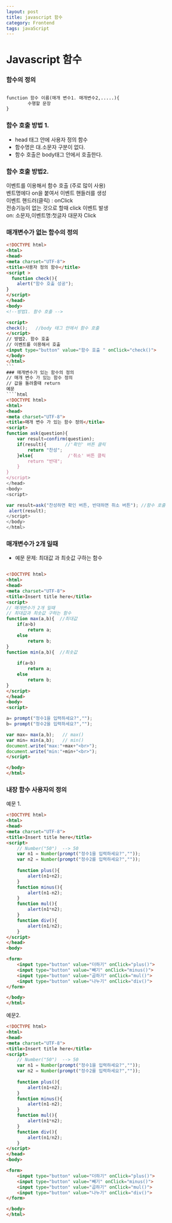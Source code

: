 ```yaml
---
layout: post
title: javascript 함수
category: Frontend
tags: javaScript
---
```

# Javascript 함수

### 함수의 정의

```html

function 함수 이름(매개 변수1. 매개변수2,.....){
        수행할 문장
}
````
### 함수 호출 방법 1.
* head 태그 안에 사용자 정의 함수 
* 함수명은 대.소문자 구분이 없다.
*  함수 호출은 body태그 안에서 호출한다.

### 함수 호출 방법2.

이벤트를 이용해서 함수 호출  (주로 많이 사용)  
벤트명에다 on을 붙여서 이벤트 핸들러를 생성  
이벤트 핸드러(클릭) : onClick  
전송기능이 없는 것으로 할때 click 이벤트 발생   
on: 소문자,이벤트명:첫글자 대문자 Click  


### 매개변수가 없는 함수의 정의

````html
<!DOCTYPE html>
<html>
<head>
<meta charset="UTF-8">
<title>사용자 정의 함수</title>
<script > 
  function check(){   
	alert("함수 호출 성공");
}
</script>
</head>
<body>
<!--방법1. 함수 호출 -->

<script>
check();   //body 태그 안에서 함수 호출  
</script>
// 방법2. 함수 호출 
// 이벤트를 이용해서 호출
<input type="button" value="함수 호출 " onClick="check()">
</body>
</html>
```
### 매개변수가 있는 함수의 정의
// 매개 변수 가 있는 함수 정의  
// 값을 돌려줄때 return
예문 
````html
<!DOCTYPE html>
<html>
<head>
<meta charset="UTF-8">
<title>매개 변수 가 있는 함수 정의</title>
<script>
function ask(question){
	var result=confirm(question); 
	if(result){       //'확인' 버튼 클릭 
		return "찬성";
	}else{             /'취소' 버튼 클릭  
		return "반대";          
	}
}
</script>
</head>
<body>
<script>

var result=ask("찬성하면 확인 버튼, 반대하면 취소 버튼"); //함수 호출
 alert(result);
</script>
</body>
</html>
````
### 매개변수가 2개 일때

* 예문 문제: 최대값 과 최솟값 구하는 함수

````html

<!DOCTYPE html>
<html>
<head>
<meta charset="UTF-8">
<title>Insert title here</title>
<script>
// 매개변수가 2개 일때 
// 최대값과 최솟값 구하는 함수
function max(a,b){  //최대값
	if(a>b)
		return a;
	else 
		return b;
}
function min(a,b){  //최솟값
	
	if(a<b)
		return a;
	else
		return b;
}
</script>
</head>
<body>
<script>

a= prompt("정수1을 입력하세요?","");
b= prompt("정수2을 입력하세요?","");

var max= max(a,b);   // max()
var min= min(a,b);   // min()
document.write("max:"+max+"<br>");
document.write("min:"+min+"<br>");
</script>

</body>
</html>
``````
### 내장 함수  사용자의 정의 

예문 1.

````html
<!DOCTYPE html>
<html>
<head>
<meta charset="UTF-8">
<title>Insert title here</title>
<script>
	// Number("50")  --> 50
	var n1 = Number(prompt("정수1을 입력하세요?",""));
	var n2 = Number(prompt("정수2를 입력하세요?",""));
	
	function plus(){
		alert(n1+n2);
	}
	function minus(){
		alert(n1-n2);
	}
	function mul(){
		alert(n1*n2);
	}
	function div(){
		alert(n1/n2);
	}
</script>
</head>
<body>

<form>
	<input type="button" value="더하기" onClick="plus()">
	<input type="button" value="빼기" onClick="minus()">
	<input type="button" value="곱하기" onClick="mul()">
	<input type="button" value="나누기" onClick="div()">
</form>

</body>
</html>
``````
예문2. 

````html
<!DOCTYPE html>
<html>
<head>
<meta charset="UTF-8">
<title>Insert title here</title>
<script>
	// Number("50")  --> 50
	var n1 = Number(prompt("정수1을 입력하세요?",""));
	var n2 = Number(prompt("정수2를 입력하세요?",""));
	
	function plus(){
		alert(n1+n2);
	}
	function minus(){
		alert(n1-n2);
	}
	function mul(){
		alert(n1*n2);
	}
	function div(){
		alert(n1/n2);
	}
</script>
</head>
<body>

<form>
	<input type="button" value="더하기" onClick="plus()">
	<input type="button" value="빼기" onClick="minus()">
	<input type="button" value="곱하기" onClick="mul()">
	<input type="button" value="나누기" onClick="div()">
</form>

</body>
</html>
``````
